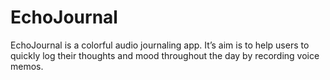 # EchoJournal

EchoJournal is a colorful audio journaling app. 
It’s aim is to help users to quickly log their thoughts and mood throughout the day by recording voice
memos.